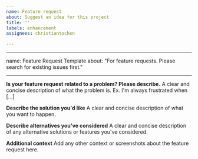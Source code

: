 ```yaml
---
name: Feature request
about: Suggest an idea for this project
title: ''
labels: enhancement
assignees: christiantochen

---
```


---
name: Feature Request Template
about: "For feature requests. Please search for existing issues first."

---

**Is your feature request related to a problem? Please describe.**
A clear and concise description of what the problem is. Ex. I'm always frustrated when [...]

**Describe the solution you'd like**
A clear and concise description of what you want to happen.

**Describe alternatives you've considered**
A clear and concise description of any alternative solutions or features you've considered.

**Additional context**
Add any other context or screenshots about the feature request here.
